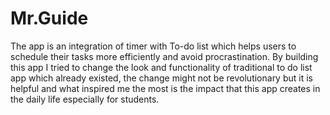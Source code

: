 # Mr.Guide
The app is an integration of timer with To-do list which helps users to schedule their tasks more efficiently and avoid procrastination. By building this app I tried to change the look and functionality of traditional to do list app which already existed, the change might not be revolutionary but it is helpful and what inspired me the most is the impact that this app creates in the daily life especially for students.
